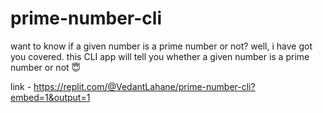 # prime-number-cli
want to know if a given number is a prime number or not? well, i have got you covered. this CLI app will tell you whether a given number is a prime number or not 😇

link - https://replit.com/@VedantLahane/prime-number-cli?embed=1&output=1
